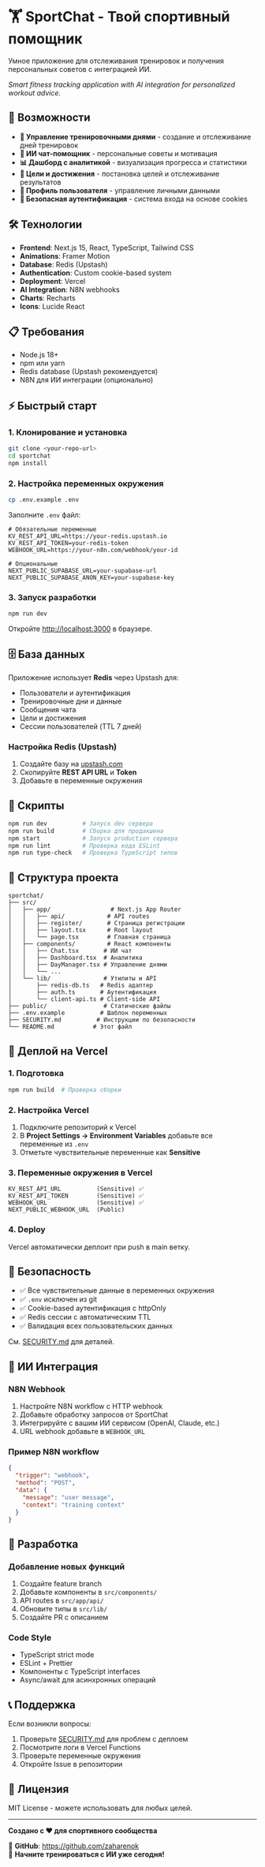 # 🏋️ SportChat - Твой спортивный помощник

Умное приложение для отслеживания тренировок и получения персональных советов с интеграцией ИИ.

*Smart fitness tracking application with AI integration for personalized workout advice.*

## 🚀 Возможности

- **📅 Управление тренировочными днями** - создание и отслеживание дней тренировок
- **💬 ИИ чат-помощник** - персональные советы и мотивация 
- **📊 Дашборд с аналитикой** - визуализация прогресса и статистики
- **🎯 Цели и достижения** - постановка целей и отслеживание результатов
- **👤 Профиль пользователя** - управление личными данными
- **🔐 Безопасная аутентификация** - система входа на основе cookies

## 🛠️ Технологии

- **Frontend**: Next.js 15, React, TypeScript, Tailwind CSS
- **Animations**: Framer Motion
- **Database**: Redis (Upstash)
- **Authentication**: Custom cookie-based system
- **Deployment**: Vercel
- **AI Integration**: N8N webhooks
- **Charts**: Recharts
- **Icons**: Lucide React

## 📋 Требования

- Node.js 18+ 
- npm или yarn
- Redis database (Upstash рекомендуется)
- N8N для ИИ интеграции (опционально)

## ⚡ Быстрый старт

### 1. Клонирование и установка

```bash
git clone <your-repo-url>
cd sportchat
npm install
```

### 2. Настройка переменных окружения

```bash
cp .env.example .env
```

Заполните `.env` файл:

```env
# Обязательные переменные
KV_REST_API_URL=https://your-redis.upstash.io
KV_REST_API_TOKEN=your-redis-token
WEBHOOK_URL=https://your-n8n.com/webhook/your-id

# Опциональные
NEXT_PUBLIC_SUPABASE_URL=your-supabase-url
NEXT_PUBLIC_SUPABASE_ANON_KEY=your-supabase-key
```

### 3. Запуск разработки

```bash
npm run dev
```

Откройте [http://localhost:3000](http://localhost:3000) в браузере.

## 🗄️ База данных

Приложение использует **Redis** через Upstash для:

- Пользователи и аутентификация
- Тренировочные дни и данные
- Сообщения чата
- Цели и достижения
- Сессии пользователей (TTL 7 дней)

### Настройка Redis (Upstash)

1. Создайте базу на [upstash.com](https://upstash.com)
2. Скопируйте **REST API URL** и **Token**
3. Добавьте в переменные окружения

## 🔧 Скрипты

```bash
npm run dev          # Запуск dev сервера
npm run build        # Сборка для продакшена  
npm start            # Запуск production сервера
npm run lint         # Проверка кода ESLint
npm run type-check   # Проверка TypeScript типов
```

## 📁 Структура проекта

```
sportchat/
├── src/
│   ├── app/                 # Next.js App Router
│   │   ├── api/            # API routes
│   │   ├── register/       # Страница регистрации
│   │   ├── layout.tsx      # Root layout
│   │   └── page.tsx        # Главная страница
│   ├── components/         # React компоненты
│   │   ├── Chat.tsx       # ИИ чат
│   │   ├── Dashboard.tsx  # Аналитика
│   │   ├── DayManager.tsx # Управление днями
│   │   └── ...
│   └── lib/               # Утилиты и API
│       ├── redis-db.ts   # Redis адаптер
│       ├── auth.ts       # Аутентификация
│       └── client-api.ts # Client-side API
├── public/                # Статические файлы
├── .env.example          # Шаблон переменных
├── SECURITY.md          # Инструкции по безопасности
└── README.md           # Этот файл
```

## 🚀 Деплой на Vercel

### 1. Подготовка

```bash
npm run build  # Проверка сборки
```

### 2. Настройка Vercel

1. Подключите репозиторий к Vercel
2. В **Project Settings → Environment Variables** добавьте все переменные из `.env`
3. Отметьте чувствительные переменные как **Sensitive**

### 3. Переменные окружения в Vercel

```env
KV_REST_API_URL          (Sensitive) ✅
KV_REST_API_TOKEN        (Sensitive) ✅  
WEBHOOK_URL              (Sensitive) ✅
NEXT_PUBLIC_WEBHOOK_URL  (Public)
```

### 4. Deploy

Vercel автоматически деплоит при push в main ветку.

## 🔐 Безопасность

- ✅ Все чувствительные данные в переменных окружения
- ✅ `.env` исключен из git
- ✅ Cookie-based аутентификация с httpOnly
- ✅ Redis сессии с автоматическим TTL
- ✅ Валидация всех пользовательских данных

См. [SECURITY.md](./SECURITY.md) для деталей.

## 🤖 ИИ Интеграция

### N8N Webhook

1. Настройте N8N workflow с HTTP webhook
2. Добавьте обработку запросов от SportChat
3. Интегрируйте с вашим ИИ сервисом (OpenAI, Claude, etc.)
4. URL webhook добавьте в `WEBHOOK_URL`

### Пример N8N workflow

```json
{
  "trigger": "webhook",
  "method": "POST", 
  "data": {
    "message": "user message",
    "context": "training context"
  }
}
```

## 🤝 Разработка

### Добавление новых функций

1. Создайте feature branch
2. Добавьте компоненты в `src/components/`
3. API routes в `src/app/api/`
4. Обновите типы в `src/lib/`
5. Создайте PR с описанием

### Code Style

- TypeScript strict mode
- ESLint + Prettier
- Компоненты с TypeScript interfaces
- Async/await для асинхронных операций

## 📞 Поддержка

Если возникли вопросы:

1. Проверьте [SECURITY.md](./SECURITY.md) для проблем с деплоем
2. Посмотрите логи в Vercel Functions
3. Проверьте переменные окружения
4. Откройте Issue в репозитории

## 📄 Лицензия

MIT License - можете использовать для любых целей.

---

**Создано с ❤️ для спортивного сообщества**

🚀 **GitHub**: https://github.com/zaharenok  
💪 **Начните тренироваться с ИИ уже сегодня!**
